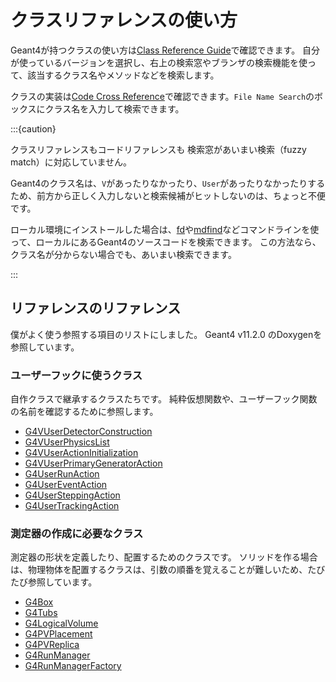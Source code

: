 # クラスリファレンスの使い方

Geant4が持つクラスの使い方は[Class Reference Guide](https://geant4.kek.jp/Reference/)で確認できます。
自分が使っているバージョンを選択し、右上の検索窓やブランザの検索機能を使って、該当するクラス名やメソッドなどを検索します。

クラスの実装は[Code Cross Reference](https://geant4.kek.jp/LXR/)で確認できます。``File Name Search``のボックスにクラス名を入力して検索できます。

:::{caution}

クラスリファレンスもコードリファレンスも
検索窓があいまい検索（fuzzy match）に対応していません。

Geant4のクラス名は、``V``があったりなかったり、``User``があったりなかったりするため、前方から正しく入力しないと検索候補がヒットしないのは、ちょっと不便です。

ローカル環境にインストールした場合は、[fd](../command/command-fd.md)や[mdfind](../command/command-mdfind.md)などコマンドラインを使って、ローカルにあるGeant4のソースコードを検索できます。
この方法なら、クラス名が分からない場合でも、あいまい検索できます。

:::

## リファレンスのリファレンス

僕がよく使う参照する項目のリストにしました。
Geant4 v11.2.0 のDoxygenを参照しています。

### ユーザーフックに使うクラス

自作クラスで継承するクラスたちです。
純粋仮想関数や、ユーザーフック関数の名前を確認するために参照します。

- [G4VUserDetectorConstruction](https://geant4.kek.jp/Reference/11.2.0/classG4VUserDetectorConstruction.html)
- [G4VUserPhysicsList](https://geant4.kek.jp/Reference/11.2.0/classG4VUserPhysicsList.html)
- [G4VUserActionInitialization](https://geant4.kek.jp/Reference/11.2.0/classG4VUserActionInitialization.html)
- [G4VUserPrimaryGeneratorAction](https://geant4.kek.jp/Reference/11.2.0/classG4VUserPrimaryGeneratorAction.html)
- [G4UserRunAction](https://geant4.kek.jp/Reference/11.2.0/classG4UserRunAction.html)
- [G4UserEventAction](https://geant4.kek.jp/Reference/11.2.0/classG4UserEventAction.html)
- [G4UserSteppingAction](https://geant4.kek.jp/Reference/11.2.0/classG4UserSteppingAction.html)
- [G4UserTrackingAction](https://geant4.kek.jp/Reference/11.2.0/classG4UserTrackingAction.html)

### 測定器の作成に必要なクラス

測定器の形状を定義したり、配置するためのクラスです。
ソリッドを作る場合は、物理物体を配置するクラスは、引数の順番を覚えることが難しいため、たびたび参照しています。

- [G4Box](https://geant4.kek.jp/Reference/11.2.0/classG4Box.html)
- [G4Tubs](https://geant4.kek.jp/Reference/11.2.0/classG4Tubs.html)
- [G4LogicalVolume](https://geant4.kek.jp/Reference/11.2.0/classG4LogicalVolume.html)
- [G4PVPlacement](https://geant4.kek.jp/Reference/11.2.0/classG4PVPlacement.html)
- [G4PVReplica](https://geant4.kek.jp/Reference/11.2.0/classG4PVReplica.html)
- [G4RunManager](https://geant4.kek.jp/Reference/11.2.0/classG4RunManager.html)
- [G4RunManagerFactory](https://geant4.kek.jp/Reference/11.2.0/classG4RunManagerFactory.html)

